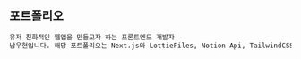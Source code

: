 ## 포트폴리오

```bash
유저 친화적인 웹앱을 만들고자 하는 프론트엔드 개발자
남우현입니다. 해당 포트폴리오는 Next.js와 LottieFiles, Notion Api, TailwindCSS를 활용하여 만들었습니다.
```

